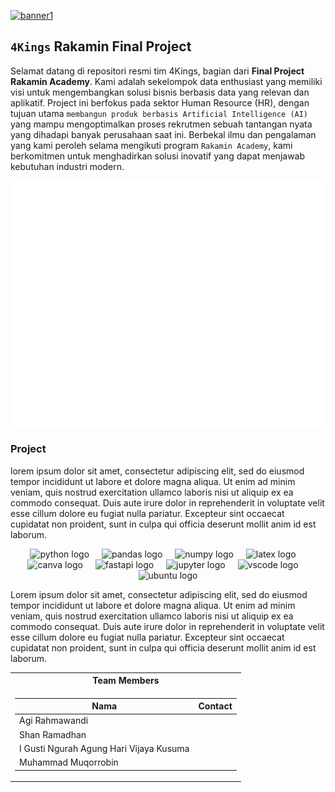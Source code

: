 [![banner1](.github/profile/4king.png)](https://www.github.com/4Kings-Rakamin)


## `4Kings` Rakamin Final Project

Selamat datang di repositori resmi tim 4Kings, bagian dari **Final Project Rakamin Academy**. Kami adalah sekelompok data enthusiast yang memiliki visi untuk mengembangkan solusi bisnis berbasis data yang relevan dan aplikatif. Project ini berfokus pada sektor Human Resource (HR), dengan tujuan utama `membangun produk berbasis Artificial Intelligence (AI)` yang mampu mengoptimalkan proses rekrutmen sebuah tantangan nyata yang dihadapi banyak perusahaan saat ini. Berbekal ilmu dan pengalaman yang kami peroleh selama mengikuti program `Rakamin Academy`, kami berkomitmen untuk menghadirkan solusi inovatif yang dapat menjawab kebutuhan industri modern.

![Metrics](https://raw.githubusercontent.com/4Kings-Rakamin/.github/refs/heads/main/.github/profile/github-metrics.svg)


### Project 

lorem ipsum dolor sit amet, consectetur adipiscing elit, sed do eiusmod tempor incididunt ut labore et dolore magna aliqua. Ut enim ad minim veniam, quis nostrud exercitation ullamco laboris nisi ut aliquip ex ea commodo consequat. Duis aute irure dolor in reprehenderit in voluptate velit esse cillum dolore eu fugiat nulla pariatur. Excepteur sint occaecat cupidatat non proident, sunt in culpa qui officia deserunt mollit anim id est laborum.

<div align="center">
  <img src="https://cdn.jsdelivr.net/gh/devicons/devicon/icons/python/python-original.svg" height="40" alt="python logo"  />
  <img width="12" />
  <img src="https://cdn.jsdelivr.net/gh/devicons/devicon/icons/pandas/pandas-original.svg" height="40" alt="pandas logo"  />
  <img width="12" />
  <img src="https://cdn.simpleicons.org/numpy/013243" height="40" alt="numpy logo"  />
  <img width="12" />
  <img src="https://cdn.jsdelivr.net/gh/devicons/devicon/icons/latex/latex-original.svg" height="40" alt="latex logo"  />
  <img width="12" />
  <img src="https://cdn.jsdelivr.net/gh/devicons/devicon/icons/canva/canva-original.svg" height="40" alt="canva logo"  />
  <img width="12" />
  <img src="https://cdn.jsdelivr.net/gh/devicons/devicon/icons/fastapi/fastapi-original.svg" height="40" alt="fastapi logo"  />
  <img width="12" />
  <img src="https://cdn.jsdelivr.net/gh/devicons/devicon/icons/jupyter/jupyter-original.svg" height="40" alt="jupyter logo"  />
  <img width="12" />
  <img src="https://cdn.jsdelivr.net/gh/devicons/devicon/icons/vscode/vscode-original.svg" height="40" alt="vscode logo"  />
  <img width="12" />
  <img src="https://cdn.jsdelivr.net/gh/devicons/devicon/icons/ubuntu/ubuntu-plain.svg" height="40" alt="ubuntu logo"  />
</div>

Lorem ipsum dolor sit amet, consectetur adipiscing elit, sed do eiusmod tempor incididunt ut labore et dolore magna aliqua. Ut enim ad minim veniam, quis nostrud exercitation ullamco laboris nisi ut aliquip ex ea commodo consequat. Duis aute irure dolor in reprehenderit in voluptate velit esse cillum dolore eu fugiat nulla pariatur. Excepteur sint occaecat cupidatat non proident, sunt in culpa qui officia deserunt mollit anim id est laborum.

<table align="center">
<tr><th>Team Members</th></tr>
<tr><td>

|Nama | Contact |
|--|--|
| Agi Rahmawandi |  | 
| Shan Ramadhan  |  | 
| I Gusti Ngurah Agung Hari Vijaya Kusuma |  |  
| Muhammad Muqorrobin  |  |  
</td></tr> </table>


